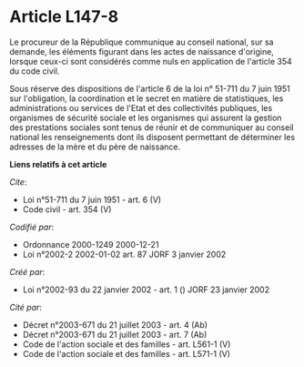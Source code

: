 # Article L147-8

Le procureur de la République communique au conseil national, sur sa demande, les éléments figurant dans les actes de
naissance d'origine, lorsque ceux-ci sont considérés comme nuls en application de l'article 354 du code civil. 

Sous réserve des dispositions de l'article 6 de la loi n° 51-711 du 7 juin 1951 sur l'obligation, la coordination et le
secret en matière de statistiques, les administrations ou services de l'Etat et des collectivités publiques, les organismes
de sécurité sociale et les organismes qui assurent la gestion des prestations sociales sont tenus de réunir et de communiquer
au conseil national les renseignements dont ils disposent permettant de déterminer les adresses de la mère et du père de
naissance.

**Liens relatifs à cet article**

_Cite_:

  - Loi n°51-711 du 7 juin 1951 - art. 6 (V)
  - Code civil - art. 354 (V)

_Codifié par_:

  - Ordonnance 2000-1249 2000-12-21
  - Loi n°2002-2 2002-01-02 art. 87 JORF 3 janvier 2002

_Créé par_:

  - Loi n°2002-93 du 22 janvier 2002 - art. 1 () JORF 23 janvier 2002

_Cité par_:

  - Décret n°2003-671 du 21 juillet 2003 - art. 4 (Ab)
  - Décret n°2003-671 du 21 juillet 2003 - art. 7 (Ab)
  - Code de l'action sociale et des familles - art. L561-1 (V)
  - Code de l'action sociale et des familles - art. L571-1 (V)
